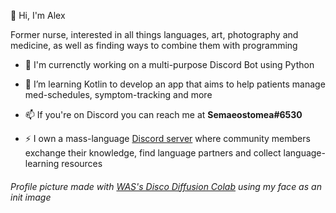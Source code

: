 👋 Hi, I'm Alex

Former nurse, interested in all things languages, art, photography and medicine, as well as finding ways to combine them with programming

- 🔭 I'm currenctly working on a multi-purpose Discord Bot using Python

- 🌱 I’m learning Kotlin to develop an app that aims to help patients manage med-schedules, symptom-tracking and more

- 📫 If you're on Discord you can reach me at **Semaeostomea#6530**

- ⚡ I own a mass-language [Discord server](https://discord.gg/XPms3Xbefc) where community members exchange their knowledge, find language partners and collect language-learning resources

###### Profile picture made with [WAS's Disco Diffusion Colab](https://rebrand.ly/portrait-playground) using my face as an init image

<!--
**semaeostomea/semaeostomea** is a ✨ _special_ ✨ repository because its `README.md` (this file) appears on your GitHub profile.

Here are some ideas to get you started:

- 🔭 I’m currently working on ...
- 🌱 I’m currently learning ...
- 👯 I’m looking to collaborate on ...
- 🤔 I’m looking for help with ...
- 💬 Ask me about ...
- 📫 How to reach me: ...
 ...
- ⚡ Fun fact: ...
-->
